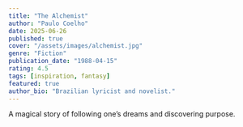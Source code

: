 ```yaml
---
title: "The Alchemist"
author: "Paulo Coelho"
date: 2025-06-26
published: true
cover: "/assets/images/alchemist.jpg"
genre: "Fiction"
publication_date: "1988-04-15"
rating: 4.5
tags: [inspiration, fantasy]
featured: true
author_bio: "Brazilian lyricist and novelist."
---
```

A magical story of following one’s dreams and discovering purpose.
